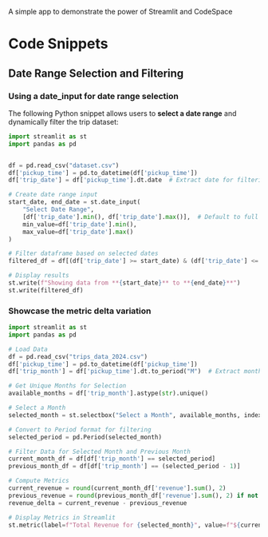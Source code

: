 A simple app to demonstrate the power of Streamlit and CodeSpace

# Code Snippets
## Date Range Selection and Filtering
### Using a date_input for date range selection
The following Python snippet allows users to **select a date range** and dynamically filter the trip dataset:

```python
import streamlit as st
import pandas as pd


df = pd.read_csv("dataset.csv")
df['pickup_time'] = pd.to_datetime(df['pickup_time'])
df['trip_date'] = df['pickup_time'].dt.date  # Extract date for filtering

# Create date range input
start_date, end_date = st.date_input(
    "Select Date Range", 
    [df['trip_date'].min(), df['trip_date'].max()],  # Default to full range
    min_value=df['trip_date'].min(), 
    max_value=df['trip_date'].max()
)

# Filter dataframe based on selected dates
filtered_df = df[(df['trip_date'] >= start_date) & (df['trip_date'] <= end_date)]

# Display results
st.write(f"Showing data from **{start_date}** to **{end_date}**")
st.write(filtered_df)
``` 
### Showcase the metric delta variation

```python
import streamlit as st
import pandas as pd

# Load Data
df = pd.read_csv("trips_data_2024.csv")
df['pickup_time'] = pd.to_datetime(df['pickup_time'])
df['trip_month'] = df['pickup_time'].dt.to_period("M")  # Extract month (Year-Month format)

# Get Unique Months for Selection
available_months = df['trip_month'].astype(str).unique()

# Select a Month
selected_month = st.selectbox("Select a Month", available_months, index=len(available_months)-1)

# Convert to Period format for filtering
selected_period = pd.Period(selected_month)

# Filter Data for Selected Month and Previous Month
current_month_df = df[df['trip_month'] == selected_period]
previous_month_df = df[df['trip_month'] == (selected_period - 1)]

# Compute Metrics
current_revenue = round(current_month_df['revenue'].sum(), 2)
previous_revenue = round(previous_month_df['revenue'].sum(), 2) if not previous_month_df.empty else 0
revenue_delta = current_revenue - previous_revenue

# Display Metrics in Streamlit
st.metric(label=f"Total Revenue for {selected_month}", value=f"${current_revenue:,}", delta=f"${revenue_delta:,}")
```
